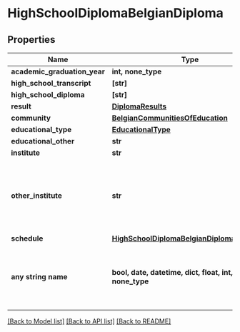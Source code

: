 # HighSchoolDiplomaBelgianDiploma


## Properties
Name | Type | Description | Notes
------------ | ------------- | ------------- | -------------
**academic_graduation_year** | **int, none_type** |  | 
**high_school_transcript** | **[str]** |  | [optional] 
**high_school_diploma** | **[str]** |  | [optional] 
**result** | [**DiplomaResults**](DiplomaResults.md) |  | [optional] 
**community** | [**BelgianCommunitiesOfEducation**](BelgianCommunitiesOfEducation.md) |  | [optional] 
**educational_type** | [**EducationalType**](EducationalType.md) |  | [optional] 
**educational_other** | **str** |  | [optional] 
**institute** | **str** |  | [optional] 
**other_institute** | **str** | Si vous ne trouvez pas votre institut dans la liste, merci de le préciser ici | [optional] 
**schedule** | [**HighSchoolDiplomaBelgianDiplomaSchedule**](HighSchoolDiplomaBelgianDiplomaSchedule.md) |  | [optional] 
**any string name** | **bool, date, datetime, dict, float, int, list, str, none_type** | any string name can be used but the value must be the correct type | [optional]

[[Back to Model list]](../README.md#documentation-for-models) [[Back to API list]](../README.md#documentation-for-api-endpoints) [[Back to README]](../README.md)


